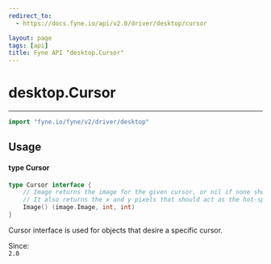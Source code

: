 ```yaml
---
redirect_to:
  - https://docs.fyne.io/api/v2.0/driver/desktop/cursor

layout: page
tags: [api]
title: Fyne API "desktop.Cursor"
---
```



# desktop.Cursor
---
```go
import "fyne.io/fyne/v2/driver/desktop"
```

## Usage

#### type Cursor

```go
type Cursor interface {
	// Image returns the image for the given cursor, or nil if none should be shown.
	// It also returns the x and y pixels that should act as the hot-spot (measured from top left corner).
	Image() (image.Image, int, int)
}
```

Cursor interface is used for objects that desire a specific cursor.


<div class="since">Since: <code>
2.0</code></div>
